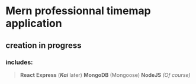 # Mern professionnal timemap application
## creation in progress
### includes:
>**React**
>**Express** (***Kai*** later)
>**MongoDB** (Mongoose)
>**NodeJS**  *(Of course)*
